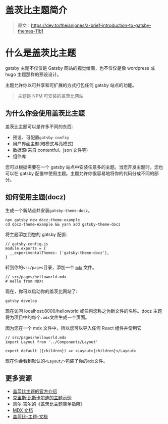 # 盖茨比主题简介

> 原文：<https://dev.to/theianjones/a-brief-introduction-to-gatsby-themes-11b1>

# 什么是盖茨比主题

gatsby 主题不仅仅是 Gatsby 网站的视觉绘画，也不仅仅是像 wordpress 或 hugo 主题那样的预设设计。

主题允许你以可共享和可扩展的方式打包任何 gatsby 站点的功能。

> 主题是 NPM 可安装的盖茨比网站

## 为什么你会使用盖茨比主题

盖茨比主题可以是许多不同的东西:

*   预设、可配置`gatsby-config`
*   用户界面主题(暗模式与亮模式)
*   数据源(来自 contentful、json 文件等)
*   组件库

您可以根据需要在一个 gatsby 站点中安装任意多的主题。当您开发主题时，您也可以在 gatsby 配置中使用主题。主题允许你很容易地将你的代码分成不同的部分。

## 如何使用主题(docz)

生成一个新站点并安装`gatsby-theme-docz`。

```
npx gatsby new docz-theme-example
cd docz-theme-example && yarn add gatsby-theme-docz 
```

将主题添加到您的 gatsby 配置:

```
// gatsby-config.js
module.exports = {
  __experimentalThemes: ['gatsby-theme-docz'],
} 
```

转到你的`src/pages`目录，添加一个 [`mdx`](https://github.com/mdx-js/mdx) 文件。

```
// src/pages/helloworld.mdx
# Hello from MDX! 
```

现在，你可以启动你的盖茨比网站了:

```
gatsby develop 
```

现在访问 localhost:8000/helloworld 或任何您称之为新文件的名称。docz 主题将为项目中的每个`.mdx`文件生成一个页面。

因为您在一个 mdx 文件中，所以您可以导入任何 React 组件并使用它

```
// src/pages/helloworld.mdx
import Layout from '../Components/Layout'

export default ({children}) => <Layout>{children}</Layout> 
```

现在你会看到默认的`<Layout/>`包装了你的`mdx`文件。

## 更多资源

*   [盖茨比主题的官方介绍](https://www.gatsbyjs.org/blog/2018-11-11-introducing-gatsby-themes/)
*   [克里斯·比斯卡尔迪的主题示例](https://github.com/ChristopherBiscardi/gatsby-theme-examples)
*   凯尔·吉尔的《盖茨比主题简单指南》
*   [MDX 文档](https://github.com/mdx-js/mdx)
*   [盖茨比-主题-文档](https://github.com/pedronauck/docz/tree/master/core/gatsby-theme-docz)